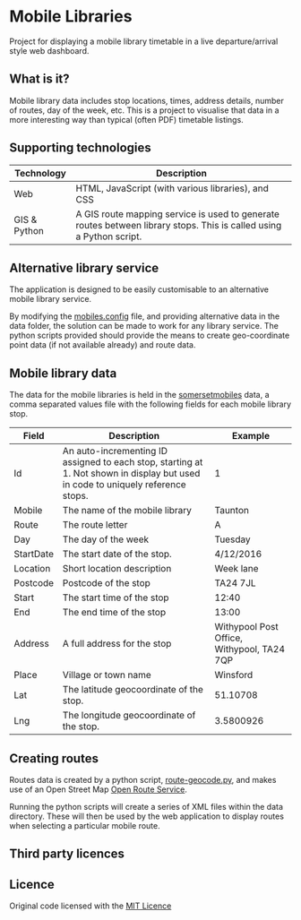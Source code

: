 # Mobile Libraries

Project for displaying a mobile library timetable in a live departure/arrival style web dashboard.

## What is it?

Mobile library data includes stop locations, times, address details, number of routes, day of the week, etc.  This is a project to visualise that data in a more interesting way than typical (often PDF) timetable listings.

## Supporting technologies

| Technology | Description |
| ---------- | ----------- |
| Web | HTML, JavaScript (with various libraries), and CSS |
| GIS & Python | A GIS route mapping service is used to generate routes between library stops.  This is called using a Python script. |

## Alternative library service

The application is designed to be easily customisable to an alternative mobile library service.

By modifying the [mobiles.config](js/mobiles.config) file, and providing alternative data in the data folder, the solution can be made to work for any library service.  The python scripts provided should provide the means to create geo-coordinate point data (if not available already) and route data.

## Mobile library data

The data for the mobile libraries is held in the [somersetmobiles](data/somersetmobiles.csv) data, a comma separated values file with the following fields for each mobile library stop.

| Field | Description | Example |
| ----- | ----------- | ------- |
| Id | An auto-incrementing ID assigned to each stop, starting at 1.  Not shown in display but used in code to uniquely reference stops. | 1 |
| Mobile | The name of the mobile library | Taunton |
| Route | The route letter | A |
| Day | The day of the week | Tuesday |
| StartDate | The start date of the stop. | 4/12/2016 |
| Location | Short location description | Week lane |
| Postcode | Postcode of the stop | TA24 7JL |
| Start | The start time of the stop | 12:40 |
| End | The end time of the stop | 13:00 |
| Address | A full address for the stop | Withypool Post Office, Withypool, TA24 7QP |
| Place | Village or town name | Winsford |
| Lat | The latitude geocoordinate of the stop. | 51.10708 |
| Lng | The longitude geocoordinate of the stop. | 3.5800926 |

## Creating routes

Routes data is created by a python script, [route-geocode.py](scripts/route-geocode.py), and makes use of an Open Street Map [Open Route Service](http://wiki.openstreetmap.org/wiki/OpenRouteService).  

Running the python scripts will create a series of XML files within the data directory.  These will then be used by the web application to display routes when selecting a particular mobile route.

## Third party licences




## Licence

Original code licensed with the [MIT Licence](LICENSE)
